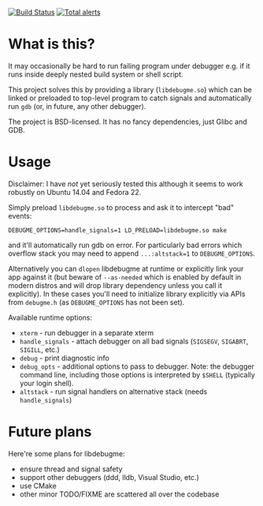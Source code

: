 [![Build Status](https://travis-ci.org/yugr/libdebugme.svg?branch=master)](https://travis-ci.org/yugr/libdebugme)
[![Total alerts](https://img.shields.io/lgtm/alerts/g/yugr/libdebugme.svg?logo=lgtm&logoWidth=18)](https://lgtm.com/projects/g/yugr/libdebugme/alerts/)

# What is this?

It may occasionally be hard to run failing program under debugger
e.g. if it runs inside deeply nested build system or shell script.

This project solves this by providing a library (`libdebugme.so`)
which can be linked or preloaded to top-level program
to catch signals and automatically run `gdb`
(or, in future, any other debugger).

The project is BSD-licensed. It has no fancy dependencies,
just Glibc and GDB.

# Usage

Disclaimer: I have _not_ yet seriously tested this although
it seems to work robustly on Ubuntu 14.04 and Fedora 22.

Simply preload `libdebugme.so` to process and ask it to intercept
"bad" events:
```
DEBUGME_OPTIONS=handle_signals=1 LD_PRELOAD=libdebugme.so make
```
and it'll automatically run gdb on error. For particularly bad errors
which overflow stack you may need to append `...:altstack=1` to
`DEBUGME_OPTIONS`.

Alternatively you can `dlopen` libdebugme at runtime or
explicitly link your app against it
(but beware of `--as-needed` which is enabled by default in modern
distros and will drop library dependency unless you call it
explicitly). In these cases you'll need to initialize library
explicitly via APIs from `debugme.h` (as `DEBUGME_OPTIONS` has not
been set).

Available runtime options:
* `xterm` - run debugger in a separate xterm
* `handle_signals` - attach debugger on all bad signals
  (`SIGSEGV`, `SIGABRT`, `SIGILL`, etc.)
* `debug` - print diagnostic info
* `debug_opts` - additional options to pass to debugger.
  Note: the debugger command line, including those options is
  interpreted by `$SHELL` (typically your login shell).
* `altstack` - run signal handlers on alternative stack
  (needs `handle_signals`)

# Future plans

Here're some plans for libdebugme:
* ensure thread and signal safety
* support other debuggers (ddd, lldb, Visual Studio, etc.)
* use CMake
* other minor TODO/FIXME are scattered all over the codebase
